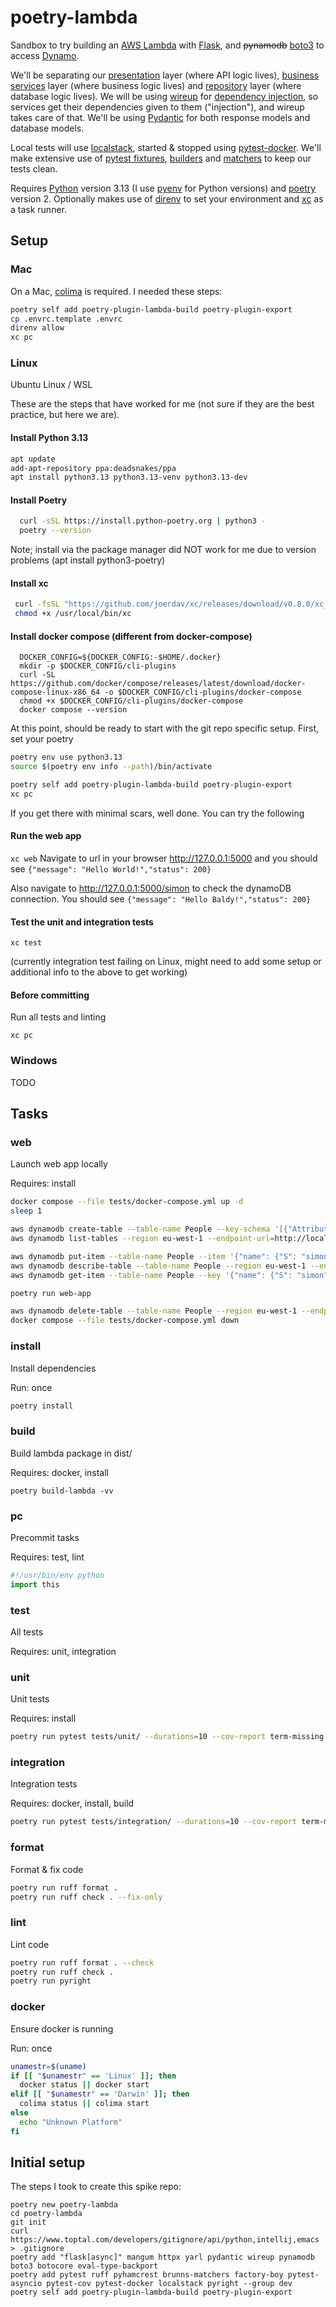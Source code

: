 # poetry-lambda

Sandbox to try building an [AWS Lambda](https://aws.amazon.com/lambda/) with [Flask](https://pypi.org/project/flask/), and ~~pynamodb~~ [boto3](https://pypi.org/project/boto3/) to access [Dynamo](https://aws.amazon.com/dynamodb/). 

We'll be separating our [presentation](https://martinfowler.com/eaaDev/SeparatedPresentation.html) layer (where API logic lives), [business services](https://martinfowler.com/eaaCatalog/serviceLayer.html) layer (where business logic lives) and [repository](https://martinfowler.com/eaaCatalog/repository.html) layer (where database logic lives). We will be using [wireup](https://pypi.org/project/wireup/) for [dependency injection](https://pinboard.in/u:brunns/t:dependency-injection), so services get their dependencies given to them ("injection"), and wireup takes care of that. We'll be using [Pydantic](https://pypi.org/project/pydantic/) for both response models and database models.

Local tests will use [localstack](https://www.localstack.cloud/), started & stopped using [pytest-docker](https://pypi.org/project/pytest-docker/). We'll make extensive use of [pytest fixtures](https://docs.pytest.org/en/6.2.x/fixture.html), [builders](https://pypi.org/project/factory-boy/) and [matchers](https://pypi.org/project/pyhamcrest/) to keep our tests clean.

Requires [Python](https://www.python.org/) version 3.13 (I use [pyenv](https://github.com/pyenv/pyenv) for Python versions) and [poetry](https://python-poetry.org) version 2. Optionally makes use of [direnv](https://direnv.net/) to set your environment and [xc](https://xcfile.dev/) as a task runner.

## Setup

### Mac

On a Mac, [colima](https://github.com/abiosoft/colima) is required. I needed these steps:

```sh 
poetry self add poetry-plugin-lambda-build poetry-plugin-export
cp .envrc.template .envrc
direnv allow
xc pc
```

### Linux

Ubuntu Linux / WSL

These are the steps that have worked for me
(not sure if they are the best practice, but here we are).

#### Install Python 3.13

```sh
apt update
add-apt-repository ppa:deadsnakes/ppa
apt install python3.13 python3.13-venv python3.13-dev
```

#### Install Poetry

```sh
  curl -sSL https://install.python-poetry.org | python3 -
  poetry --version
```
  Note; install via the package manager did NOT work for me due to version problems (apt install python3-poetry)

#### Install xc

```sh
 curl -fsSL "https://github.com/joerdav/xc/releases/download/v0.8.0/xc_0.8.0_linux_amd64" -o /usr/local/bin/xc
 chmod +x /usr/local/bin/xc
```

#### Install docker compose (different from docker-compose)

```
  DOCKER_CONFIG=${DOCKER_CONFIG:-$HOME/.docker}
  mkdir -p $DOCKER_CONFIG/cli-plugins
  curl -SL https://github.com/docker/compose/releases/latest/download/docker-compose-linux-x86_64 -o $DOCKER_CONFIG/cli-plugins/docker-compose
  chmod +x $DOCKER_CONFIG/cli-plugins/docker-compose
  docker compose --version
```

At this point, should be ready to start with the git repo specific setup.
First, set your poetry

```sh
poetry env use python3.13
source $(poetry env info --path)/bin/activate
```

```sh
poetry self add poetry-plugin-lambda-build poetry-plugin-export
xc pc
```

If you get there with minimal scars, well done.
You can try the following

#### Run the web app

`xc web`
Navigate to url in your browser http://127.0.0.1:5000
and you should see `{"message": "Hello World!","status": 200}`

Also navigate to http://127.0.0.1:5000/simon 
to check the dynamoDB connection. You should see `{"message": "Hello Baldy!","status": 200}`


#### Test the unit and integration tests

`xc test`

(currently integration test failing on Linux, 
might need to add some setup or additional info to the above to get working)

#### Before committing

Run all tests and linting

`xc pc` 

### Windows

TODO

## Tasks

### web

Launch web app locally

Requires: install

```sh
docker compose --file tests/docker-compose.yml up -d
sleep 1

aws dynamodb create-table --table-name People --key-schema '[{"AttributeName": "name", "KeyType": "HASH"}]' --attribute-definitions '[{"AttributeName": "name", "AttributeType": "S"}]' --provisioned-throughput '{"ReadCapacityUnits": 1, "WriteCapacityUnits": 1}' --region eu-west-1 --endpoint-url=http://localhost:4566
aws dynamodb list-tables --region eu-west-1 --endpoint-url=http://localhost:4566

aws dynamodb put-item --table-name People --item '{"name": {"S": "simon"}, "nickname": {"S": "Baldy"}}' --region eu-west-1 --endpoint-url=http://localhost:4566 
aws dynamodb describe-table --table-name People --region eu-west-1 --endpoint-url=http://localhost:4566
aws dynamodb get-item --table-name People --key '{"name": {"S": "simon"}}' --region eu-west-1 --endpoint-url=http://localhost:4566

poetry run web-app

aws dynamodb delete-table --table-name People --region eu-west-1 --endpoint-url=http://localhost:4566
docker compose --file tests/docker-compose.yml down
```

### install

Install dependencies

Run: once

```sh
poetry install
```

### build

Build lambda package in dist/

Requires: docker, install

```
poetry build-lambda -vv
```

### pc

Precommit tasks

Requires: test, lint

```python
#!/usr/bin/env python
import this
```

### test

All tests

Requires: unit, integration

### unit

Unit tests

Requires: install

```sh
poetry run pytest tests/unit/ --durations=10 --cov-report term-missing --cov src
```

### integration

Integration tests

Requires: docker, install, build

```sh
poetry run pytest tests/integration/ --durations=10 --cov-report term-missing --cov src
```

### format

Format & fix code

```sh 
poetry run ruff format .
poetry run ruff check . --fix-only
```

### lint

Lint code

```sh 
poetry run ruff format . --check
poetry run ruff check .
poetry run pyright
```

### docker

Ensure docker is running

Run: once

```sh
unamestr=$(uname)
if [[ "$unamestr" == 'Linux' ]]; then
  docker status || docker start
elif [[ "$unamestr" == 'Darwin' ]]; then
  colima status || colima start
else
  echo "Unknown Platform"
fi
```

## Initial setup

The steps I took to create this spike repo:

```shell
poetry new poetry-lambda
cd poetry-lambda
git init
curl https://www.toptal.com/developers/gitignore/api/python,intellij,emacs > .gitignore
poetry add "flask[async]" mangum httpx yarl pydantic wireup pynamodb boto3 botocore eval-type-backport
poetry add pytest ruff pyhamcrest brunns-matchers factory-boy pytest-asyncio pytest-cov pytest-docker localstack pyright --group dev
poetry self add poetry-plugin-lambda-build poetry-plugin-export
```
